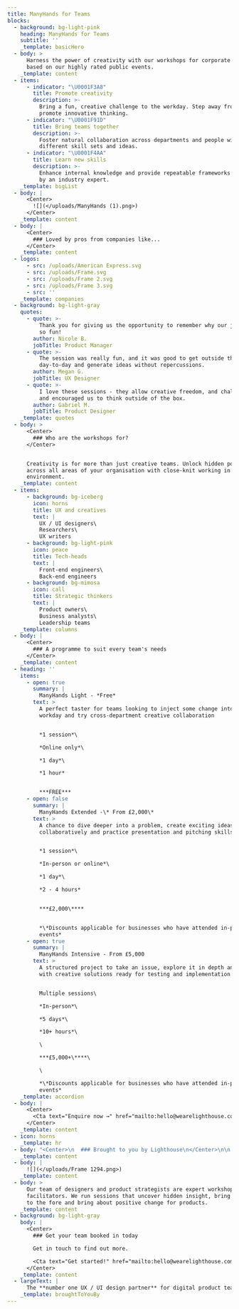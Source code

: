 ```yaml
---
title: ManyHands for Teams
blocks:
  - background: bg-light-pink
    heading: ManyHands for Teams
    subtitle: ''
    _template: basicHero
  - body: >
      Harness the power of creativity with our workshops for corporate teams
      based on our highly rated public events.
    _template: content
  - items:
      - indicator: "\U0001F3A8"
        title: Promote creativity
        description: >-
          Bring a fun, creative challenge to the workday. Step away from BAU and
          promote innovative thinking.
      - indicator: "\U0001F91D"
        title: Bring teams together
        description: >-
          Foster natural collaboration across departments and people with
          different skill sets and ideas.
      - indicator: "\U0001F4AA"
        title: Learn new skills
        description: >-
          Enhance internal knowledge and provide repeatable frameworks delivered
          by an industry expert.
    _template: bigList
  - body: |
      <Center>
        ![](</uploads/ManyHands (1).png>)
      </Center>
    _template: content
  - body: |
      <Center>
        ### Loved by pros from companies like...
      </Center>
    _template: content
  - logos:
      - src: /uploads/American Express.svg
      - src: /uploads/Frame.svg
      - src: /uploads/Frame 2.svg
      - src: /uploads/Frame 3.svg
      - src: ''
    _template: companies
  - background: bg-light-gray
    quotes:
      - quote: >-
          Thank you for giving us the opportunity to remember why our jobs are
          so fun!
        author: Nicole B.
        jobTitle: Product Manager
      - quote: >-
          The session was really fun, and it was good to get outside the usual
          day-to-day and generate ideas without repercussions.
        author: Megan G.
        jobTitle: UX Designer
      - quote: >-
          I love these sessions - they allow creative freedom, and challenged
          and encouraged us to think outside of the box.
        author: Gabriel M.
        jobTitle: Product Designer
    _template: quotes
  - body: >
      <Center>
        ### Who are the workshops for?
      </Center>


      Creativity is for more than just creative teams. Unlock hidden potential
      across all areas of your organisation with close-knit working in a fun
      environment.
    _template: content
  - items:
      - background: bg-iceberg
        icon: horns
        title: UX and creatives
        text: |
          UX / UI designers\
          Researchers\
          UX writers
      - background: bg-light-pink
        icon: peace
        title: Tech-heads
        text: |
          Front-end engineers\
          Back-end engineers
      - background: bg-mimosa
        icon: call
        title: Strategic thinkers
        text: |
          Product owners\
          Business analysts\
          Leadership teams
    _template: columns
  - body: |
      <Center>
        ### A programme to suit every team's needs
      </Center>
    _template: content
  - heading: ''
    items:
      - open: true
        summary: |
          ManyHands Light - *Free*
        text: >
          A perfect taster for teams looking to inject some change into their
          workday and try cross-department creative collaboration


          *1 session*\

          *Online only*\

          *1 day*\

          *1 hour*


          ***FREE***
      - open: false
        summary: |
          ManyHands Extended -\* From £2,000\*
        text: >
          A chance to dive deeper into a problem, create exciting ideas
          collaboratively and practice presentation and pitching skills


          *1 session*\

          *In-person or online*\

          *1 day*\

          *2 - 4 hours*


          ***£2,000\****


          *\*Discounts applicable for businesses who have attended in-person
          events*
      - open: true
        summary: |
          ManyHands Intensive - From £5,000
        text: >
          A structured project to take an issue, explore it in depth and come up
          with creative solutions ready for testing and implementation.


          Multiple sessions\

          *In-person*\

          *5 days*\

          *10+ hours*\

          \

          ***£5,000+\****\

          \

          *\*Discounts applicable for businesses who have attended in-person
          events*
    _template: accordion
  - body: |
      <Center>
        <Cta text="Enquire now →" href="mailto:hello@wearelighthouse.com" />
      </Center>
    _template: content
  - icon: horns
    _template: hr
  - body: "<Center>\n  ### Brought to you by Lighthouse\n</Center>\n\n[Lighthouse](https://wearelighthouse.com) is a specialist UX and UI design agency trusted by enterprise organisations to\_tackle their toughest product challenges.\n"
    _template: content
  - body: |
      ![](</uploads/Frame 1294.png>)
    _template: content
  - body: >
      Our team of designers and product strategists are expert workshop
      facilitators. We run sessions that uncover hidden insight, bring user need
      to the fore and bring about positive change for products.
    _template: content
  - background: bg-light-gray
    body: |
      <Center>
        ### Get your team booked in today

        Get in touch to find out more.

        <Cta text="Get started!" href="mailto:hello@wearelighthouse.com" />
      </Center>
    _template: content
  - largeText: |
      The **number one UX / UI design partner** for digital product teams
    _template: broughtToYouBy
---
```




































